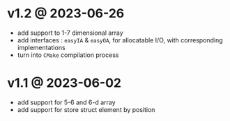 
# v1.2  @ 2023-06-26

+ add support to 1-7 dimensional array
+ add interfaces : `easyIA` & `easyOA`, for allocatable I/O, with corresponding implementations
+ turn into `CMake` compilation process

# v1.1  @ 2023-06-02

+ add support for 5-6 and 6-d array
+ add support for store struct element by position
